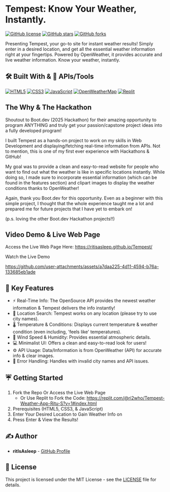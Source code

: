 # Tempest: Know Your Weather, Instantly.

[![GitHub license](https://img.shields.io/badge/license-MIT-blue.svg)](LICENSE) [![GitHub stars](https://img.shields.io/github/stars/ritIsAsleep/Tempest.svg?style=social)](https://github.com/ritIsAsleep/Tempest/stargazers) [![GitHub forks](https://img.shields.io/github/forks/ritIsAsleep/Tempest.svg?style=social)](https://github.com/ritIsAsleep/Tempest/network/members)

Presenting Tempest, your go-to site for instant weather results! Simply enter in a desired location, and get all the essential weather information right at your fingertips. Powered by OpenWeather, it provides accurate and live weather information. Know your weather, instantly.


## 🛠️ Built With & 🔌 APIs/Tools 
[![HTML5](https://img.shields.io/badge/HTML5-E34F26?style=for-the-badge&logo=html5&logoColor=white)](https://developer.mozilla.org/en-US/docs/Web/HTML) [![CSS3](https://img.shields.io/badge/CSS3-1572B6?style=for-the-badge&logo=css3&logoColor=white)](https://developer.mozilla.org/en-US/docs/Web/CSS) [![JavaScript](https://img.shields.io/badge/JavaScript-F7DF1E?style=for-the-badge&logo=javascript&logoColor=black)](https://developer.mozilla.org/en-US/docs/Web/JavaScript) [![OpenWeatherMap](https://img.shields.io/badge/OpenWeatherMap-FF8C00?style=for-the-badge&logo=openweathermap&logoColor=white)](https://openweathermap.org/) [![Replit](https://img.shields.io/badge/Replit-F26202?style=for-the-badge&logo=replit&logoColor=white)](https://replit.com/)


## The Why & The Hackathon
Shoutout to Boot.dev (2025 Hackathon) for their amazing opportunity to program ANYTHING and truly get your passion/capstone project ideas into a fully developed program!

I built Tempest as a hands-on project to work on my skills in Web Development and displaying/fetching real-time information from APIs. Not to mention, this is one of my first ever experience with Hackathons & GitHub!

My goal was to provide a clean and easy-to-read website for people who want to find out what the weather is like in specific locations instantly. While doing so, I made sure to incorporate essential information (which can be found in the features section) and clipart images to display the weather conditions thanks to OpenWeather!

Again, thank you Boot.dev for this opportunity. Even as a beginner with this simple project, I thought that the whole experience taught me a lot and prepared me for future projects that I have yet to embark on!

(p.s. loving the other Boot.dev Hackathon projects!!)

## Video Demo & Live Web Page

Access the Live Web Page Here: https://ritisasleep.github.io/Tempest/

Watch the Live Demo 


https://github.com/user-attachments/assets/a7daa225-4d11-4594-b76a-133685eb1ade


## 💫 Key Features
* ⚡️ Real-Time Info: The OpenSource API provides the newest weather information & Tempest delivers the info instantly!
* 📍 Location Search: Tempest works on any location (please try to use city names).
* 🌡 Temperature & Conditions: Displays current temperature & weather condition (even including, 'feels like' temperatures).
* 💨 Wind Speed & Humidity: Provides essential atmospheric details.
* 💻 Minimalist UI: Offers a clean and easy-to-read look for users!
* ⚙️ API Usage: Data/Information is from OpenWeather (API) for accurate info & clear images.
* 🚫 Error Handling: Handles with invalid city names and API issues.


## ☔️ Getting Started

1. Fork the Repo Or Access the Live Web Page
   * Or Use Replit to Fork the Code: https://replit.com/@ri2who/Tempest-Weather-App-Ritu-S?v=1#index.html
3. Prerequisites (HTML5, CSS3, & JavaScript)
4. Enter Your Desired Location to Gain Weather Info on
5. Press Enter & View the Results!
 


## ✍️ Author
* **ritIsAsleep** - [GitHub Profile](https://github.com/ritIsAsleep)
  
## 📄 License 
This project is licensed under the MIT License - see the [LICENSE](LICENSE) file for details.

